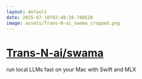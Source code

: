 ```yaml
---
layout: default
date: 2025-07-18T02:48:28.748520
image: assets/Trans-N-ai_swama_cropped.png
---
```


# [Trans-N-ai/swama](https://github.com/Trans-N-ai/swama)

run local LLMs fast on your Mac with Swift and MLX
